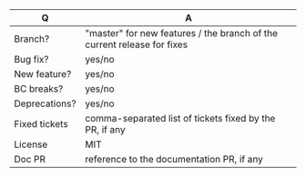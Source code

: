 | Q             | A
| ------------- | ---
| Branch?       | "master" for new features / the branch of the current release for fixes
| Bug fix?      | yes/no
| New feature?  | yes/no
| BC breaks?    | yes/no
| Deprecations? | yes/no
| Fixed tickets | comma-separated list of tickets fixed by the PR, if any
| License       | MIT
| Doc PR        | reference to the documentation PR, if any
